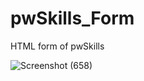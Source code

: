 # pwSkills_Form

HTML form of pwSkills

![Screenshot (658)](https://user-images.githubusercontent.com/109729930/235357486-e2abb1e0-7628-4e9d-84cf-b0be52391fe1.png)
